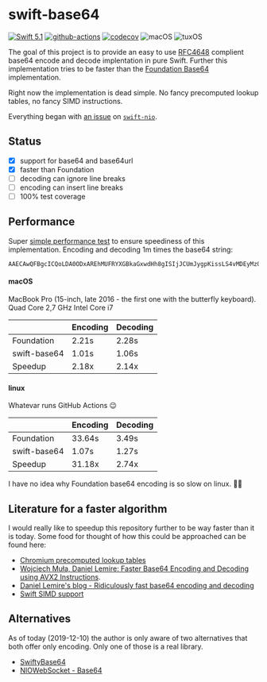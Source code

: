 # swift-base64

[![Swift 5.1](https://img.shields.io/badge/Swift-5.1-blue.svg)](https://swift.org/download/)
[![github-actions](https://github.com/fabianfett/swift-base64/workflows/CI/badge.svg)](https://github.com/fabianfett/swift-base64/actions)
[![codecov](https://codecov.io/gh/fabianfett/swift-base64/branch/master/graph/badge.svg)](https://codecov.io/gh/fabianfett/swift-base64)
![macOS](https://img.shields.io/badge/os-macOS-green.svg?style=flat)
![tuxOS](https://img.shields.io/badge/os-tuxOS-green.svg?style=flat)

The goal of this project is to provide an easy to use [RFC4648](https://tools.ietf.org/html/rfc4648) 
complient base64 encode and decode implentation in pure Swift. Further this implementation
tries to be faster than the [Foundation Base64](https://developer.apple.com/documentation/foundation/nsdata) 
implementation. 

Right now the implementation is dead simple. No fancy precomputed lookup tables, no fancy 
SIMD instructions. 

Everything began with [an issue](https://github.com/apple/swift-nio/issues/1265) on [`swift-nio`](https://github.com/apple/swift-nio).

## Status

- [x] support for base64 and base64url 
- [x] faster than Foundation
- [ ] decoding can ignore line breaks
- [ ] encoding can insert line breaks
- [ ] 100% test coverage

## Performance

Super [simple performance test](https://github.com/fabianfett/swift-base64/blob/master/Sources/Base64PerformanceTest/main.swift) 
to ensure speediness of this implementation. Encoding and decoding 1m times the base64 string:

```
AAECAwQFBgcICQoLDA0ODxAREhMUFRYXGBkaGxwdHh8gISIjJCUmJygpKissLS4vMDEyMzQ1Njc4OTo7PD0+P0BBQkNERUZHSElKS0xNTk9QUVJTVFVWV1hZWltcXV5fYGFiY2RlZmdoaWprbG1ub3BxcnN0dXZ3eHl6e3x9fn+AgYKDhIWGh4iJiouMjY6PkJGSk5SVlpeYmZqbnJ2en6ChoqOkpaanqKmqq6ytrq+wsbKztLW2t7i5uru8vb6/wMHCw8TFxsfIycrLzM3Oz9DR0tPU1dbX2Nna29zd3t/g4eLj5OXm5+jp6uvs7e7v8PHy8/T19vf4+fr7/P3+/w==
```

#### macOS

MacBook Pro (15-inch, late 2016 - the first one with the butterfly keyboard). 
Quad Core 2,7 GHz Intel Core i7

|  | Encoding | Decoding |
|:--|:--|:--|
| Foundation   | 2.21s | 2.28s |
| swift-base64 | 1.01s | 1.06s |
| Speedup | 2.18x | 2.14x |

#### linux

Whatevar runs GitHub Actions 😉

|  | Encoding | Decoding |
|:--|:--|:--|
| Foundation   | 33.64s | 3.49s |
| swift-base64 | 1.07s | 1.27s |
| Speedup | 31.18x | 2.74x |

I have no idea why Foundation base64 encoding is so slow on linux. 🤷‍♂️

## Literature for a faster algorithm

I would really like to speedup this repository further to be way faster than it is today.
Some food for thought of how this could be approached can be found here:

- [Chromium precomputed lookup tables](https://github.com/lemire/fastbase64/blob/master/src/chromiumbase64.c)
- [Wojciech Muła, Daniel Lemire: Faster Base64 Encoding and Decoding using AVX2 Instructions](https://arxiv.org/pdf/1704.00605.pdf).
- [Daniel Lemire's blog - Ridiculously fast base64 encoding and decoding](https://lemire.me/blog/2018/01/17/ridiculously-fast-base64-encoding-and-decoding/)
- [Swift SIMD support](https://github.com/apple/swift-evolution/blob/master/proposals/0229-simd.md)

## Alternatives

As of today (2019-12-10) the author is only aware of two alternatives that both offer 
only encoding. Only one of those is a real library.

- [SwiftyBase64](https://github.com/drichardson/SwiftyBase64)
- [NIOWebSocket - Base64](https://github.com/apple/swift-nio/blob/master/Sources/NIOWebSocket/Base64.swift)

